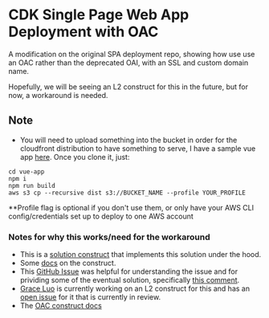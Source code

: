 # CDK Single Page Web App Deployment with OAC
A modification on the original SPA deployment repo, showing how use use an OAC rather than the deprecated OAI, with an SSL and custom domain name.

Hopefully, we will be seeing an L2 construct for this in the future, but for now, a workaround is needed.

## Note
* You will need to upload something into the bucket in order for the cloudfront distribution to have something to serve, I have a sample vue app [here](https://github.com/Cloudmancermedia/vue-app.git). Once you clone it, just:


`cd vue-app`\
`npm i`\
`npm run build`\
`aws s3 cp --recursive dist s3://BUCKET_NAME --profile YOUR_PROFILE`

**Profile flag is optional if you don't use them, or only have your AWS CLI config/credentials set up to deploy to one AWS account

### Notes for why this works/need for the workaround
* This is a [solution construct](https://github.com/awslabs/aws-solutions-constructs/blob/main/source/patterns/%40aws-solutions-constructs/aws-cloudfront-s3/lib/index.ts) that implements this solution under the hood.
* Some [docs](https://docs.aws.amazon.com/solutions/latest/constructs/aws-cloudfront-s3.html) on the construct.
* This [GitHub Issue](https://github.com/aws/aws-cdk/issues/21771) was helpful for understanding the issue and for prividing some of the eventual solution, specifically [this comment](https://github.com/aws/aws-cdk/issues/21771#issuecomment-1281190832).
* [Grace Luo](https://github.com/gracelu0) is currently working on an L2 construct for this and has an [open issue](https://github.com/aws/aws-cdk-rfcs/issues/617) for it that is currently in review.
* The [OAC construct docs](https://docs.aws.amazon.com/cdk/api/v2/docs/aws-cdk-lib.aws_cloudfront.CfnOriginAccessControl.html)